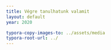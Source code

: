 ```yaml
---
title: Végre tanulhatunk valamit
layout: default
year: 2020

typora-copy-images-to: ../assets/media
typora-root-url: ../
---
```

